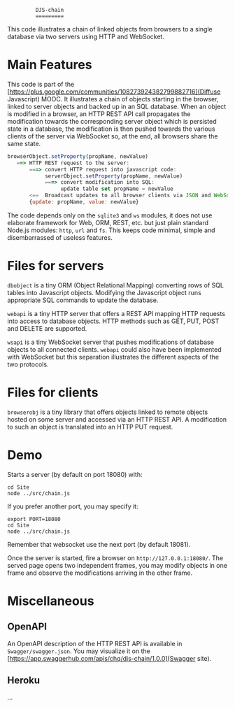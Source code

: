 
             DJS-chain
             =========
             
This code illustrates a chain of linked objects from browsers to a
single database via two servers using HTTP and WebSocket.

# Main Features

This code is part of the
[https://plus.google.com/communities/108273924382799882716](Diffuse Javascript) 
MOOC. It illustrates a chain of objects starting in the browser, linked to
server objects and backed up in an SQL database. When an object is
modified in a browser, an HTTP REST API call propagates the
modification towards the corresponding server object which is
persisted state in a database, the modification is then pushed towards
the various clients of the server via WebSocket so, at the end, all
browsers share the same state.

``` javascript
browserObject.setProperty(propName, newValue)
   ==> HTTP REST request to the server:
       ===> convert HTTP request into javascript code:
            serverObject.setProperty(propName, newValue)
            ===> convert modification into SQL: 
                 update table set propName = newValue
       <==  Broadcast updates to all browser clients via JSON and WebSocket
       {update: propName, value: newValue}
```

The code depends only on the `sqlite3` and `ws` modules, it does not
use elaborate framework for Web, ORM, REST, etc. but just plain
standard Node.js modules: `http`, `url` and `fs`. This keeps code
minimal, simple and disembarrassed of useless features. 

# Files for servers

`dbobject` is a tiny ORM (Object Relational Mapping) converting rows
of SQL tables into Javascript objects. Modifying the Javascript object
runs appropriate SQL commands to update the database.

`webapi` is a tiny HTTP server that offers a REST API mapping HTTP
requests into access to database objects. HTTP methods such as GET,
PUT, POST and DELETE are supported.

`wsapi` is a tiny WebSocket server that pushes modifications of
database objects to all connected clients. `webapi` could also have
been implemented with WebSocket but this separation illustrates the
different aspects of the two protocols.

# Files for clients

`browserobj` is a tiny library that offers objects linked to remote
objects hosted on some server and accessed via an HTTP REST API. A
modification to such an object is translated into an HTTP PUT request.

# Demo

Starts a server (by default on port 18080) with:

``` shell
cd Site
node ../src/chain.js
```

If you prefer another port, you may specify it:

``` shell
export PORT=18080
cd Site
node ../src/chain.js
```

Remember that websocket use the next port (by default 18081).

Once the server is started, fire a browser on
`http://127.0.0.1:18080/`. The served page opens two independent
frames, you may modify objects in one frame and observe the
modifications arriving in the other frame.


# Miscellaneous

## OpenAPI

An OpenAPI description of the HTTP REST API is available in
`Swagger/swagger.json`. You may visualize it on the
[https://app.swaggerhub.com/apis/chq/djs-chain/1.0.0](Swagger site).

## Heroku

...


